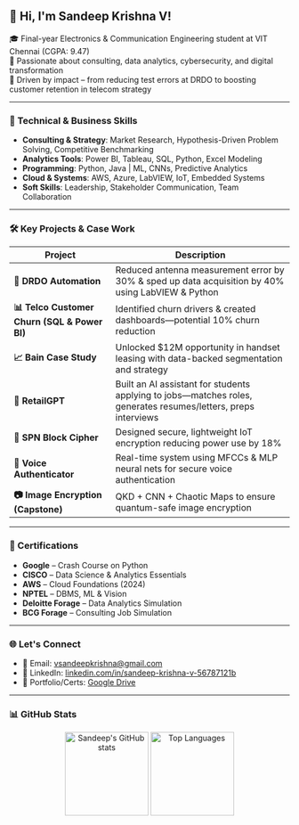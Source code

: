 ## 👋 Hi, I'm Sandeep Krishna V!

🎓 Final-year Electronics & Communication Engineering student at VIT Chennai (CGPA: 9.47)  
💼 Passionate about consulting, data analytics, cybersecurity, and digital transformation  
🚀 Driven by impact – from reducing test errors at DRDO to boosting customer retention in telecom strategy

---

### 🔧 Technical & Business Skills

- **Consulting & Strategy**: Market Research, Hypothesis-Driven Problem Solving, Competitive Benchmarking  
- **Analytics Tools**: Power BI, Tableau, SQL, Python, Excel Modeling  
- **Programming**: Python, Java | ML, CNNs, Predictive Analytics  
- **Cloud & Systems**: AWS, Azure, LabVIEW, IoT, Embedded Systems  
- **Soft Skills**: Leadership, Stakeholder Communication, Team Collaboration

---

### 🛠️ Key Projects & Case Work

| Project | Description |
|--------|-------------|
| **🔬 DRDO Automation** | Reduced antenna measurement error by 30% & sped up data acquisition by 40% using LabVIEW & Python |
| **📊 Telco Customer Churn (SQL & Power BI)** | Identified churn drivers & created dashboards—potential 10% churn reduction |
| **📈 Bain Case Study** | Unlocked $12M opportunity in handset leasing with data-backed segmentation and strategy |
| **🤖 RetailGPT** | Built an AI assistant for students applying to jobs—matches roles, generates resumes/letters, preps interviews |
| **🔐 SPN Block Cipher** | Designed secure, lightweight IoT encryption reducing power use by 18% |
| **🧠 Voice Authenticator** | Real-time system using MFCCs & MLP neural nets for secure voice authentication |
| **📷 Image Encryption (Capstone)** | QKD + CNN + Chaotic Maps to ensure quantum-safe image encryption |

---

### 📃 Certifications

- **Google** – Crash Course on Python  
- **CISCO** – Data Science & Analytics Essentials  
- **AWS** – Cloud Foundations (2024)  
- **NPTEL** – DBMS, ML & Vision  
- **Deloitte Forage** – Data Analytics Simulation  
- **BCG Forage** – Consulting Job Simulation

---

### 🌐 Let's Connect

- 📧 Email: [vsandeepkrishna@gmail.com](mailto:vsandeepkrishna@gmail.com)  
- 🔗 LinkedIn: [linkedin.com/in/sandeep-krishna-v-56787121b](https://www.linkedin.com/in/sandeep-krishna-v-56787121b)  
- 📂 Portfolio/Certs: [Google Drive](https://drive.google.com/file/d/1MFndVxmhe5pj-mKbSO7ugkB2044MkpNd/view?usp=drivesdk)  

---

### 📊 GitHub Stats

<p align="center">
  <img src="https://github-readme-stats.vercel.app/api?username=krishnasandeep-v&show_icons=true&theme=radical" alt="Sandeep's GitHub stats" height="150"/>
  <img src="https://github-readme-stats.vercel.app/api/top-langs/?username=krishnasandeep-v&layout=compact&theme=radical" alt="Top Languages" height="150"/>
</p>
